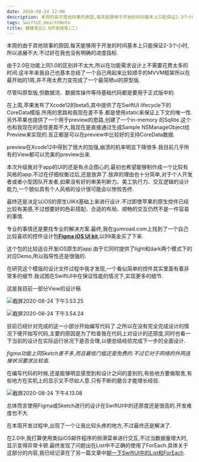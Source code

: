 ```yaml
---
date: 2020-08-24 12:00
description: 本周的由于其他琐事的原因,每天能够用于开发的时间基本上只能保证2-3个小时,所以进展不大.不过好在我也没有明确的进度指标.
tags: SwiftUI,HealthNote
title: 健康笔记2.0开发随笔(二)
---
```



本周的由于其他琐事的原因,每天能够用于开发的时间基本上只能保证2-3个小时,所以进展不大.不过好在我也没有明确的进度指标.

由于2.0在功能上同1.0的区别并不太大,所以在功能需求设计上不需要花费太多的时间.这半年来我自己也基本总结了一个自己用起来比较顺手的MVVM框架所以在最开始的1周,并不用太费力变完成了一个最简陋ui的原型版.

尽管叫原型版,但数据流、数据库操作等待基础代码都是要用于正式版中的.

在上周,苹果发布了Xcode12的beta5,其中提供了在SwiftUI lifecycle下的CoreData模版.所用的思路和我现在差不多.都是使用static来保证上下文的唯一性.另外苹果也提供了一个用于preview的思路,创建了一个in-memory 的Sqllite.这个也和我现在的途径差距不大,我现在是直接通过生成Sample NSManageObject给Preview来实现的.反正都是可以在preview中比较好的支持CoreData数据.

preview在Xcode12中得到了很大的加强,崩溃的机率明显下降很多.我目前几乎所有的View都可以完美的preview出来.

本次升级我对于app的UI的还是有点企图心的,最初也希望能够制作成一个比较有风格的app.不过在仔细权衡过后,还是放弃了.放弃的理由也十分简单,对于个人开发者或者小型团队开发者,如果没有好的审美判断力、美工执行力、交互逻辑的设计能力,一个貌似具有个人风格的设计很可能会以惨败告终.

最终还是决定以iOS的原生UIKit基础上来进行设计.不过即使苹果的原生控件已经比较有美感,不过想要好的色彩搭配、合适的布局、顺畅的交互仍然不是一件容易的事情.

专业的事情还是要找专业的解决方案.最终,我在gumroad.com上找到了一个自己比较喜欢的控件设计包[**Figma iOS UI kit**](https://gumroad.com/l/iostoolkit),以99美金买了下来.

这个包的比较适合开发iOS原生的app.由于它同时提供了light和dark两个模式下的对应Demo,所以指导性还是很强的.

在研究这个模版的设计文件过程中我才发现,一个看似简单的控件其实里面有着非常多的细节.我试图在SwiftUI中在保证性能的情况下,实现更多的细节.

这是我目前一部分View的设计稿

![截屏2020-08-24 下午3.53.25](/images/healthnotes-develop-memo-2-1.jpg)

![截屏2020-08-24 下午3.54.24](/images/healthnotes-develop-memo-2-2.jpg)

目前已经针对完成的这一小部分开始编写代码了.之所以在没有完全完成设计的情况下便开始写代码,主要的原因是为了检查我在代码上对设计的还原度,同时也看一下当前的设计在实际运行状况下是否合理,以便总结经验完成下一步的全面设计.

*figma功能上同Sketch差不多,而且最低门槛还是免费的.不过它对于网络的外网连接状况要求比较高.*

在编写代码的时候,还是能够明显感觉到和设计之间的差别的,有些地方要做取舍,有些地方在实机上的显示又不尽如人意.只有不断的磨合才能增长经验.

![截屏2020-08-24 下午4.13.08](/images/healthnotes-develop-memo-2-3.jpg)

总体而言使用Figma或Sketch进行的设计在SwiftUI中的还原度还是很高的.开发难度也不大.

在本周开发过程中,出现了一个让我比较头疼的地方,不过最终还是解决了.

在2.0中,我打算使用类似iOS邮件程序的侧滑菜单进行交互,不过当数据量增大时,显示变得异常卡顿.最终发现了问题出在List中不正确的使用了ForEach.具体关于这部分的内容,我已经记录在了另一篇文章中[聊一下SwiftUI中的List和ForEach](/posts/swiftui-list-foreach/).

